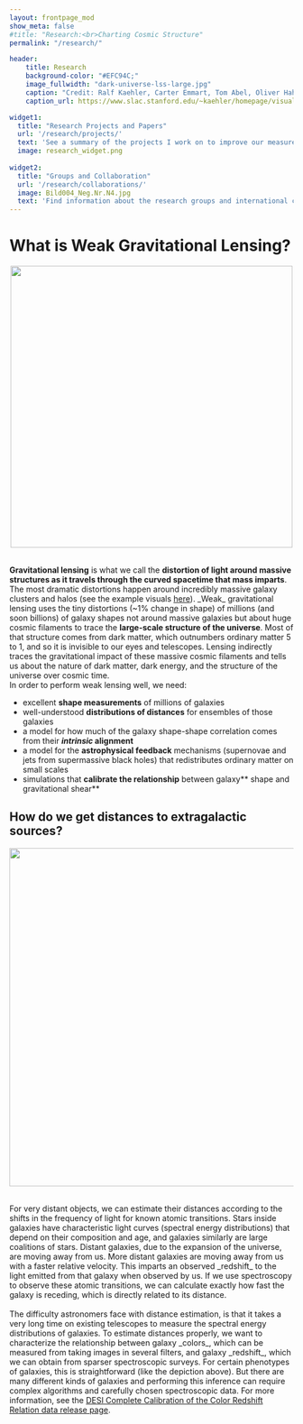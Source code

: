 ```yaml
---
layout: frontpage_mod
show_meta: false
#title: "Research:<br>Charting Cosmic Structure"
permalink: "/research/"

header:
    title: Research
    background-color: "#EFC94C;"
    image_fullwidth: "dark-universe-lss-large.jpg"
    caption: "Credit: Ralf Kaehler, Carter Emmart, Tom Abel, Oliver Hahn"
    caption_url: https://www.slac.stanford.edu/~kaehler/homepage/visualizations/images/

widget1:
  title: "Research Projects and Papers"
  url: '/research/projects/'
  text: 'See a summary of the projects I work on to improve our measurements of cosmic structure.'
  image: research_widget.png
  
widget2:
  title: "Groups and Collaboration"
  url: '/research/collaborations/'
  image: Bild004_Neg.Nr.N4.jpg
  text: 'Find information about the research groups and international collaborations I work with.'
---
```

<h1>What is Weak Gravitational Lensing?</h1>
<p style="text-align:center;">
<img src="{{site.urlimg}}weak_lensing_blender.gif" width=500px height=auto margin=auto>
</p><br>
<strong>Gravitational lensing</strong> is what we call the <strong>distortion of light around massive structures as it travels through the curved spacetime that mass imparts</strong>. The most dramatic distortions happen around incredibly massive galaxy clusters and halos (see the example visuals <a href="{{site.url}}visualization/figures/">here</a>). _Weak_ gravitational lensing uses the tiny distortions (~1% change in shape) of millions (and soon billions) of galaxy shapes not around massive galaxies but about huge cosmic filaments to trace the <strong>large-scale structure of the universe</strong>. Most of that structure comes from dark matter, which outnumbers ordinary matter 5 to 1, and so it is invisible to our eyes and telescopes. Lensing indirectly traces the gravitational impact of these massive cosmic filaments and tells us about the nature of dark matter, dark energy, and the structure of the universe over cosmic time. <br>
In order to perform weak lensing well, we need:

- excellent **shape measurements** of millions of galaxies
- well-understood **distributions of distances** for ensembles of those galaxies
- a model for how much of the galaxy shape-shape correlation comes from their **_intrinsic_ alignment**
- a model for the **astrophysical feedback** mechanisms (supernovae and jets from supermassive black holes) that redistributes ordinary matter on small scales
- simulations that **calibrate the relationship** between galaxy** shape and gravitational shear**

<h2>How do we get distances to extragalactic sources?</h2>
<p style="text-align:center;">
<img src="{{site.urlimg}}balmer_break_grizy.gif" width=600px height=auto margin=auto>
</p><br>
For very distant objects, we can estimate their distances according to the shifts in the frequency of light for known atomic transitions. Stars inside galaxies have characteristic light curves (spectral energy distributions) that depend on their composition and age, and galaxies similarly are large coalitions of stars. Distant galaxies, due to the expansion of the universe, are moving away from us. More distant galaxies are moving away from us with a faster relative velocity. This imparts an observed _redshift_ to the light emitted from that galaxy when observed by us. If we use spectroscopy to observe these atomic transitions, we can calculate exactly how fast the galaxy is receding, which is directly related to its distance.<br><br>
The difficulty astronomers face with distance estimation, is that it takes a very long time on existing telescopes to measure the spectral energy distributions of galaxies. To estimate distances properly, we want to characterize the relationship between galaxy _colors_, which can be measured from taking images in several filters, and galaxy _redshift_, which we can obtain from sparser spectroscopic surveys. For certain phenotypes of galaxies, this is straightforward (like the depiction above). But there are many different kinds of galaxies and performing this inference can require complex algorithms and carefully chosen spectroscopic data. For more information, see the <a href="{{site.url}}/data/dc3r2/">DESI Complete Calibration of the Color Redshift Relation data release page</a>.<br>
<!--<h2>What are galaxy intrinsic alignments?</h2>
See the <a href="{{site.url}}/data/blueshear">Dark Energy Survey Y3: Blue Shear data release page</a>.-->
